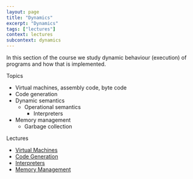 ```yaml
---
layout: page
title: "Dynamics"
excerpt: "Dynamics"
tags: ["lectures"]
context: lectures
subcontext: dynamics
---
```


In this section of the course we study dynamic behaviour (execution) of programs and how that is implemented.

Topics

  - Virtual machines, assembly code, byte code
  - Code generation
  - Dynamic semantics
    - Operational semantics
		- Interpreters  
  - Memory management
	  - Garbage collection

Lectures

* [Virtual Machines](virtual-machines)
* [Code Generation](code-generation)
* [Interpreters](interpreters)
* [Memory Management](memory-management)
